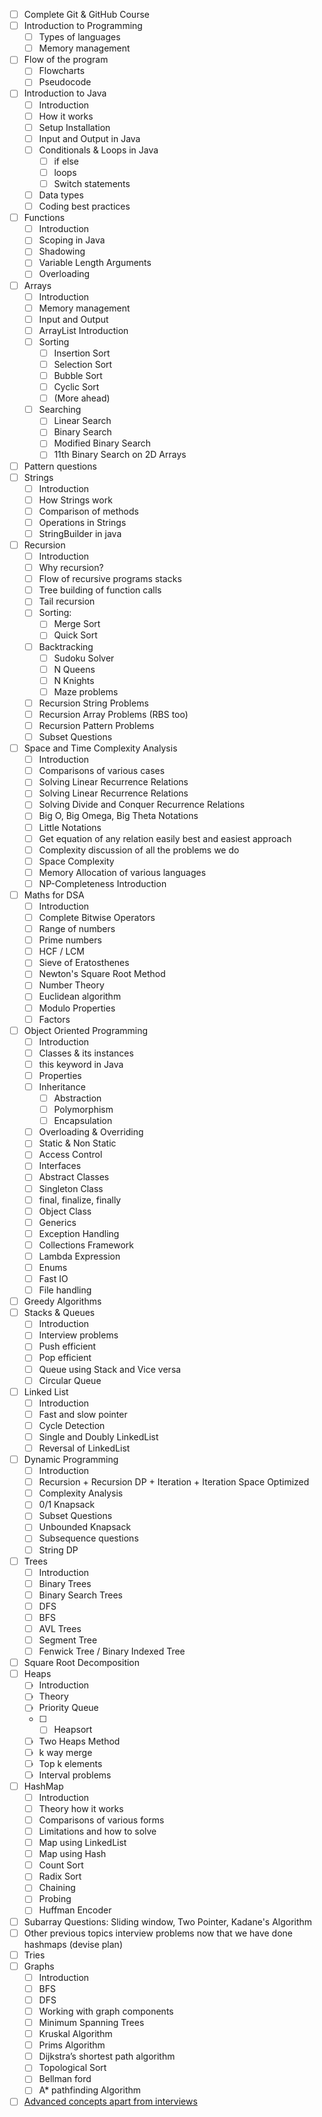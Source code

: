 - [ ] Complete Git & GitHub Course
- [ ] Introduction to Programming
	- [ ] Types of languages
 	- [ ] Memory management
 - [ ] Flow of the program
 	- [ ] Flowcharts
 	- [ ] Pseudocode
 - [ ] Introduction to Java
 	- [ ] Introduction
 	- [ ] How it works
 	- [ ] Setup Installation
 	- [ ] Input and Output in Java
 	- [ ] Conditionals & Loops in Java
 		- [ ] if else
 		- [ ] loops
 		- [ ] Switch statements
 	- [ ] Data types
 	- [ ] Coding best practices
 - [ ] Functions
 	- [ ] Introduction
 	- [ ] Scoping in Java
 	- [ ] Shadowing
 	- [ ] Variable Length Arguments
 	- [ ] Overloading
 - [ ] Arrays
 	- [ ] Introduction
 	- [ ] Memory management
 	- [ ] Input and Output
 	- [ ] ArrayList Introduction
 	- [ ] Sorting
 		- [ ] Insertion Sort
 		- [ ] Selection Sort
 		- [ ] Bubble Sort
 		- [ ] Cyclic Sort
 		- [ ] (More ahead)
 	- [ ] Searching
 		- [ ] Linear Search
 		- [ ] Binary Search
 		- [ ] Modified Binary Search
 		- [ ] 11th Binary Search on 2D Arrays
 - [ ] Pattern questions
 - [ ] Strings
      - [ ] Introduction
      - [ ]  How Strings work
      - [ ]  Comparison of methods
      - [ ]  Operations in Strings
      - [ ]  StringBuilder in java
 - [ ] Recursion
 	- [ ] Introduction
 	- [ ] Why recursion?
 	- [ ] Flow of recursive programs stacks
 	- [ ] Tree building of function calls
 	- [ ] Tail recursion
 	- [ ] Sorting:
 		- [ ] Merge Sort
 		- [ ] Quick Sort
 	- [ ] Backtracking
 		- [ ] Sudoku Solver
 		- [ ] N Queens
 		- [ ] N Knights
 		- [ ] Maze problems
 	- [ ] Recursion String Problems
 	- [ ] Recursion Array Problems (RBS too)
 	- [ ] Recursion Pattern Problems
 	- [ ] Subset Questions
 - [ ] Space and Time Complexity Analysis
 	- [ ] Introduction
 	- [ ] Comparisons of various cases
 	- [ ] Solving Linear Recurrence Relations
 	- [ ] Solving Linear Recurrence Relations
 	- [ ] Solving Divide and Conquer Recurrence Relations
 	- [ ] Big O, Big Omega, Big Theta Notations
 	- [ ] Little Notations
 	- [ ] Get equation of any relation easily best and easiest approach
 	- [ ] Complexity discussion of all the problems we do
 	- [ ] Space Complexity
 	- [ ] Memory Allocation of various languages
 	- [ ] NP-Completeness Introduction
 - [ ] Maths for DSA
 	- [ ] Introduction
 	- [ ] Complete Bitwise Operators
 	- [ ] Range of numbers
 	- [ ] Prime numbers
 	- [ ] HCF / LCM
 	- [ ] Sieve of Eratosthenes
 	- [ ] Newton's Square Root Method
 	- [ ] Number Theory
 	- [ ] Euclidean algorithm
 	- [ ] Modulo Properties
 	- [ ] Factors
 - [ ] Object Oriented Programming
 	- [ ] Introduction
 	- [ ] Classes & its instances
 	- [ ] this keyword in Java
 	- [ ] Properties
 	- [ ] Inheritance
 		- [ ] Abstraction
 		- [ ] Polymorphism
 		- [ ] Encapsulation
 	- [ ] Overloading & Overriding
 	- [ ] Static & Non Static
 	- [ ] Access Control
 	- [ ] Interfaces
 	- [ ] Abstract Classes
 	- [ ] Singleton Class
 	- [ ] final, finalize, finally
 	- [ ] Object Class
 	- [ ] Generics
 	- [ ] Exception Handling
 	- [ ] Collections Framework
 	- [ ] Lambda Expression
 	- [ ] Enums
 	- [ ] Fast IO
 	- [ ] File handling
 - [ ] Greedy Algorithms
 - [ ] Stacks & Queues
 	- [ ] Introduction
 	- [ ] Interview problems
 	- [ ] Push efficient
 	- [ ] Pop efficient
 	- [ ] Queue using Stack and Vice versa
 	- [ ] Circular Queue
 - [ ] Linked List
 	- [ ] Introduction
	 - [ ] Fast and slow pointer
 	- [ ] Cycle Detection
 	- [ ] Single and Doubly LinkedList
 	- [ ] Reversal of LinkedList
 - [ ] Dynamic Programming
 	- [ ] Introduction
 	- [ ] Recursion + Recursion DP + Iteration + Iteration Space Optimized
 	- [ ] Complexity Analysis
 	- [ ] 0/1 Knapsack
 	- [ ] Subset Questions
 	- [ ] Unbounded Knapsack
 	- [ ] Subsequence questions
 	- [ ] String DP
 - [ ] Trees
 	- [ ] Introduction
 	- [ ] Binary Trees
 	- [ ] Binary Search Trees
 	- [ ] DFS
 	- [ ] BFS
 	- [ ] AVL Trees
 	- [ ] Segment Tree
 	- [ ] Fenwick Tree / Binary Indexed Tree
 - [ ] Square Root Decomposition
 - [ ] Heaps
 	- [ ] Introduction
 	- [ ] Theory
 	- [ ] Priority Queue
 	- [ ] - [ ] Heapsort
 	- [ ] Two Heaps Method
 	- [ ] k way merge
 	- [ ] Top k elements
 	- [ ] Interval problems
 - [ ] HashMap
	 - [ ] Introduction
 	- [ ] Theory how it works
 	- [ ] Comparisons of various forms
 	- [ ] Limitations and how to solve
 	- [ ] Map using LinkedList
 	- [ ] Map using Hash
 	- [ ] Count Sort
 	- [ ] Radix Sort
 	- [ ] Chaining
 	- [ ] Probing
 	- [ ] Huffman Encoder
 - [ ] Subarray Questions: Sliding window, Two Pointer, Kadane's Algorithm
 - [ ] Other previous topics interview problems now that we have done hashmaps (devise plan)
 - [ ] Tries
 - [ ] Graphs
 	- [ ] Introduction
 	- [ ] BFS
 	- [ ] DFS
 	- [ ] Working with graph components
 	- [ ] Minimum Spanning Trees
 	- [ ] Kruskal Algorithm
	 - [ ] Prims Algorithm
 	- [ ] Dijkstra’s shortest path algorithm
 	- [ ] Topological Sort
 	- [ ] Bellman ford
 	- [ ] A* pathfinding Algorithm
 - [ ] [Advanced concepts apart from interviews](https://github.com/jelonmusk/DSA-Bootcamp-Java/blob/main/Advanced%20concepts%20apart%20from%20interviews.md)
